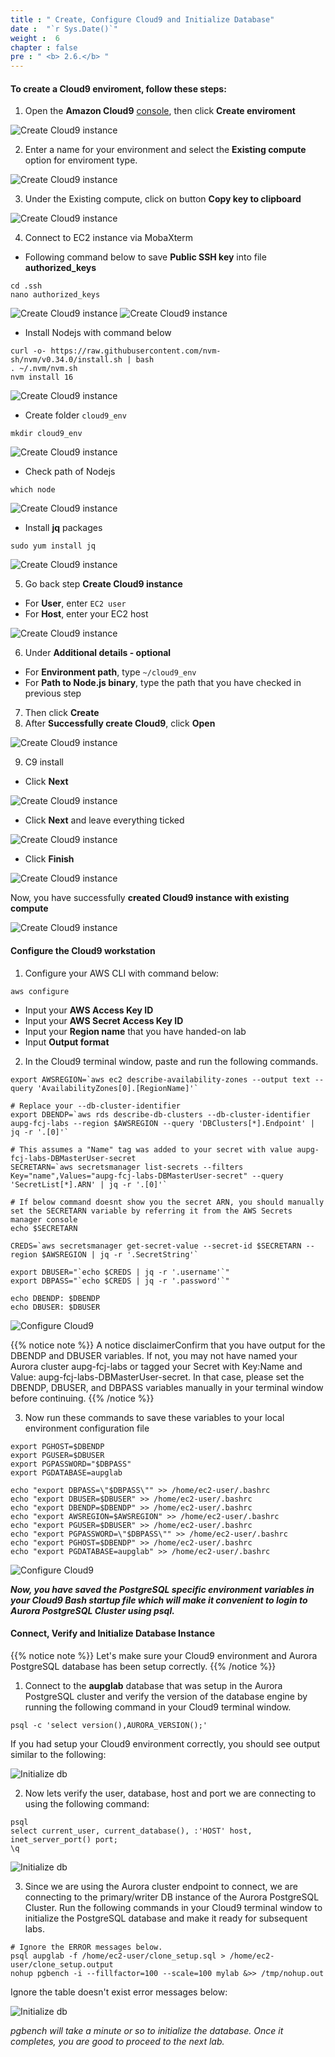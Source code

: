 ```yaml
---
title : " Create, Configure Cloud9 and Initialize Database"
date :  "`r Sys.Date()`" 
weight :  6
chapter : false
pre : " <b> 2.6.</b> "
---
```


#### To create a Cloud9 enviroment, follow these steps:

1. Open the **Amazon Cloud9** [console](https://console.aws.amazon.com/cloud9/), then click **Create enviroment**

![Create Cloud9 instance](/images/1/14.png)

2. Enter a name for your environment and select the **Existing compute** option for enviroment type.

![Create Cloud9 instance](/images/1/15.png)

3. Under the Existing compute, click on button **Copy key to clipboard**

![Create Cloud9 instance](/images/1/16.png)

4. Connect to EC2 instance via MobaXterm
- Following command below to save **Public SSH key** into file **authorized_keys**

```
cd .ssh
nano authorized_keys

```

![Create Cloud9 instance](/images/1/17.1.png)
![Create Cloud9 instance](/images/1/17.2.png)
-  Install Nodejs with command below

```
curl -o- https://raw.githubusercontent.com/nvm-sh/nvm/v0.34.0/install.sh | bash
. ~/.nvm/nvm.sh
nvm install 16

```

![Create Cloud9 instance](/images/1/17.png)

- Create folder ``cloud9_env``

```
mkdir cloud9_env
```

![Create Cloud9 instance](/images/1/18.png)

- Check path of Nodejs

```
which node
```

![Create Cloud9 instance](/images/1/19.png)


- Install **jq** packages
```
sudo yum install jq
```

![Create Cloud9 instance](/images/1/17.3.png)

5. Go back step **Create Cloud9 instance**

- For **User**, enter ``EC2 user``
- For **Host**, enter your EC2 host 

![Create Cloud9 instance](/images/1/16.png)

6. Under **Additional details - optional**

- For **Environment path**, type ``~/cloud9_env``
- For **Path to Node.js binary**, type the path that you have checked in previous step 

7. Then click **Create**
8. After **Successfully create Cloud9**, click **Open**

![Create Cloud9 instance](/images/1/20.png)

9. C9 install
- Click **Next** 

![Create Cloud9 instance](/images/1/21.png)

- Click **Next** and leave everything ticked

![Create Cloud9 instance](/images/1/22.png)

- Click **Finish**

![Create Cloud9 instance](/images/1/24.png)

Now, you have successfully **created Cloud9 instance with existing compute** 

![Create Cloud9 instance](/images/1/25.png)



#### Configure the Cloud9 workstation
1. Configure your AWS CLI with command below:
```
aws configure

```

- Input your **AWS Access Key ID**
- Input your **AWS Secret Access Key ID**
- Input your **Region name** that you have handed-on lab
- Input **Output format**

2. In the Cloud9 terminal window, paste and run the following commands.

```
export AWSREGION=`aws ec2 describe-availability-zones --output text --query 'AvailabilityZones[0].[RegionName]'`

# Replace your --db-cluster-identifier
export DBENDP=`aws rds describe-db-clusters --db-cluster-identifier aupg-fcj-labs --region $AWSREGION --query 'DBClusters[*].Endpoint' | jq -r '.[0]'`

# This assumes a "Name" tag was added to your secret with value aupg-fcj-labs-DBMasterUser-secret
SECRETARN=`aws secretsmanager list-secrets --filters Key="name",Values="aupg-fcj-labs-DBMasterUser-secret" --query 'SecretList[*].ARN' | jq -r '.[0]'`

# If below command doesnt show you the secret ARN, you should manually set the SECRETARN variable by referring it from the AWS Secrets manager console
echo $SECRETARN

CREDS=`aws secretsmanager get-secret-value --secret-id $SECRETARN --region $AWSREGION | jq -r '.SecretString'`

export DBUSER="`echo $CREDS | jq -r '.username'`"
export DBPASS="`echo $CREDS | jq -r '.password'`"

echo DBENDP: $DBENDP
echo DBUSER: $DBUSER

```

![Configure Cloud9](/images/2/1.png)

{{% notice note %}}
A notice disclaimerConfirm that you have output for the DBENDP and DBUSER variables. If not, you may not have named your Aurora cluster aupg-fcj-labs or tagged your Secret with Key:Name and Value: aupg-fcj-labs-DBMasterUser-secret. In that case, please set the DBENDP, DBUSER, and DBPASS variables manually in your terminal window before continuing.
{{% /notice %}}

3. Now run these commands to save these variables to your local environment configuration file

```
export PGHOST=$DBENDP
export PGUSER=$DBUSER
export PGPASSWORD="$DBPASS"
export PGDATABASE=aupglab

echo "export DBPASS=\"$DBPASS\"" >> /home/ec2-user/.bashrc
echo "export DBUSER=$DBUSER" >> /home/ec2-user/.bashrc
echo "export DBENDP=$DBENDP" >> /home/ec2-user/.bashrc
echo "export AWSREGION=$AWSREGION" >> /home/ec2-user/.bashrc
echo "export PGUSER=$DBUSER" >> /home/ec2-user/.bashrc
echo "export PGPASSWORD=\"$DBPASS\"" >> /home/ec2-user/.bashrc
echo "export PGHOST=$DBENDP" >> /home/ec2-user/.bashrc
echo "export PGDATABASE=aupglab" >> /home/ec2-user/.bashrc

```

![Configure Cloud9](/images/2/2.png)

***Now, you have saved the PostgreSQL specific environment variables in your Cloud9 Bash startup file which will make it convenient to login to Aurora PostgreSQL Cluster using psql.***


#### Connect, Verify and Initialize Database Instance

{{% notice note %}}
Let's make sure your Cloud9 environment and Aurora PostgreSQL database has been setup correctly.
{{% /notice %}}

1. Connect to the **aupglab** database that was setup in the Aurora PostgreSQL cluster and verify the version of the database engine by running the following command in your Cloud9 terminal window.

```
psql -c 'select version(),AURORA_VERSION();'

```

If you had setup your Cloud9 environment correctly, you should see output similar to the following:

![Initialize db](/images/2/3.png)

2. Now lets verify the user, database, host and port we are connecting to using the following command:

```
psql
select current_user, current_database(), :'HOST' host, inet_server_port() port;
\q

```

![Initialize db](/images/2/4.png)


3. Since we are using the Aurora cluster endpoint to connect, we are connecting to the primary/writer DB instance of the Aurora PostgreSQL Cluster. Run the following commands in your Cloud9 terminal window to initialize the PostgreSQL database and make it ready for subsequent labs.

```
# Ignore the ERROR messages below.
psql aupglab -f /home/ec2-user/clone_setup.sql > /home/ec2-user/clone_setup.output
nohup pgbench -i --fillfactor=100 --scale=100 mylab &>> /tmp/nohup.out

```
 
Ignore the table doesn't exist error messages below:

![Initialize db](/images/2/5.png)

*pgbench will take a minute or so to initialize the database. Once it completes, you are good to proceed to the next lab.*
